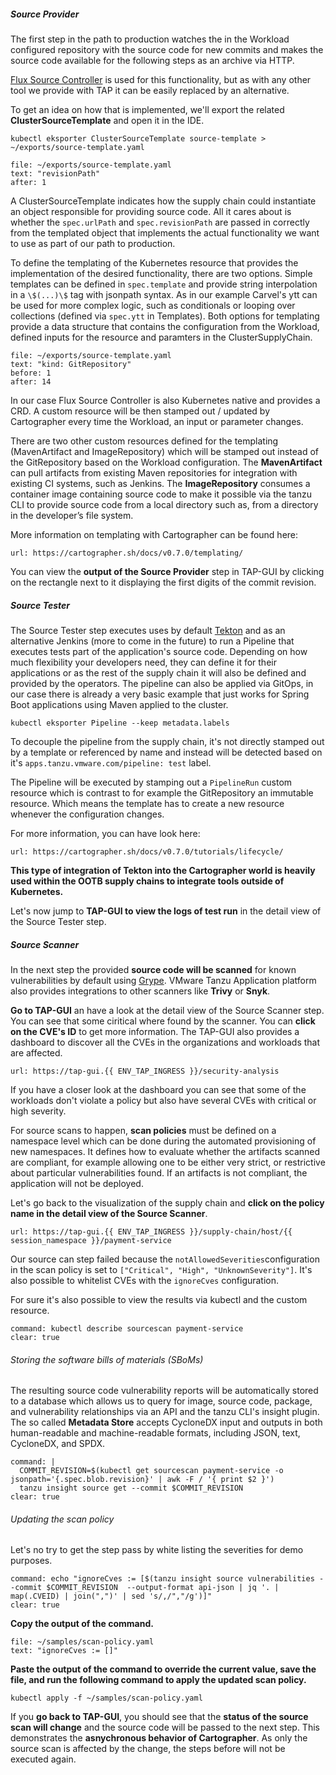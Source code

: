 
##### Source Provider

The first step in the path to production watches the in the Workload configured repository with the source code for new commits and makes the source code available for the following steps as an archive via HTTP. 

[Flux Source Controller](https://fluxcd.io/flux/components/source/) is used for this functionality, but as with any other tool we provide with TAP it can be easily replaced by an alternative.

To get an idea on how that is implemented, we'll export the related **ClusterSourceTemplate** and open it in the IDE.
```execute
kubectl eksporter ClusterSourceTemplate source-template > ~/exports/source-template.yaml
```
```editor:select-matching-text
file: ~/exports/source-template.yaml
text: "revisionPath"
after: 1
```
A ClusterSourceTemplate indicates how the supply chain could instantiate an object responsible for providing source code. All it cares about is whether the `spec.urlPath` and `spec.revisionPath` are passed in correctly from the templated object that implements the actual functionality we want to use as part of our path to production.

To define the templating of the Kubernetes resource that provides the implementation of the desired functionality, there are two options. Simple templates can be defined in `spec.template` and provide string interpolation in a `\$(...)\$` tag with jsonpath syntax.
As in our example Carvel's ytt can be used for more complex logic, such as conditionals or looping over collections (defined via `spec.ytt` in Templates).
Both options for templating provide a data structure that contains the configuration from the Workload, defined inputs for the resource and paramters in the ClusterSupplyChain.

```editor:select-matching-text
file: ~/exports/source-template.yaml
text: "kind: GitRepository"
before: 1
after: 14
```

In our case Flux Source Controller is also Kubernetes native and provides a CRD. A custom resource will be then stamped out / updated by Cartographer every time the Workload, an input or parameter changes.

There are two other custom resources defined for the templating (MavenArtifact and ImageRepository) which will be stamped out instead of the GitRepository based on the Workload configuration. 
The **MavenArtifact** can pull artifacts from existing Maven repositories for integration with existing CI systems, such as Jenkins. The **ImageRepository** consumes a container image containing source code to make it possible via the tanzu CLI to provide source code from a local directory such as, from a directory in the developer’s file system.

More information on templating with Cartographer can be found here:
```dashboard:open-url
url: https://cartographer.sh/docs/v0.7.0/templating/
```

You can view the **output of the Source Provider** step in TAP-GUI by clicking on the rectangle next to it displaying the first digits of the commit revision.

##### Source Tester
 
The Source Tester step executes uses by default [Tekton](https://tekton.dev) and as an alternative Jenkins (more to come in the future) to run a Pipeline that executes tests part of the application's source code. 
Depending on how much flexibility your developers need, they can define it for their applications or as the rest of the supply chain it will also be defined and provided by the operators. The pipeline can also be applied via GitOps, in our case there is already a very basic example that just works for Spring Boot applications using Maven applied to the cluster.
```execute
kubectl eksporter Pipeline --keep metadata.labels
```

To decouple the pipeline from the supply chain, it's not directly stamped out by a template or referenced by name and instead will be detected based on it's `apps.tanzu.vmware.com/pipeline: test` label.

The Pipeline will be executed by stamping out a `PipelineRun` custom resource which is contrast to for example the GitRepository an immutable resource. Which means the template has to create a new resource whenever the configuration changes.

For more information, you can have look here:
```dashboard:open-url
url: https://cartographer.sh/docs/v0.7.0/tutorials/lifecycle/
```

**This type of integration of Tekton into the Cartographer world is heavily used within the OOTB supply chains to integrate tools outside of Kubernetes.**

Let's now jump to **TAP-GUI to view the logs of test run** in the detail view of the Source Tester step.

##### Source Scanner

In the next step the provided **source code will be scanned** for known vulnerabilities by default using [Grype](https://github.com/anchore/grype). VMware Tanzu Application platform also provides integrations to other scanners like **Trivy** or **Snyk**.

**Go to TAP-GUI** an have a look at the detail view of the Source Scanner step. You can see that some ciritical where found by the scanner. 
You can **click on the CVE's ID** to get more information.
The TAP-GUI also provides a dashboard to discover all the CVEs in the organizations and workloads that are affected.
```dashboard:open-url
url: https://tap-gui.{{ ENV_TAP_INGRESS }}/security-analysis
```
If you have a closer look at the dashboard you can see that some of the workloads don't violate a policy but also have several CVEs with critical or high severity.

For source scans to happen, **scan policies** must be defined on a namespace level which can be done during the automated provisioning of new namespaces. It defines how to evaluate whether the artifacts scanned are compliant, for example allowing one to be either very strict, or restrictive about particular vulnerabilities found. 
If an artifacts is not compliant, the application will not be deployed.

Let's go back to the visualization of the supply chain and **click on the policy name in the detail view of the Source Scanner**.
```dashboard:open-url
url: https://tap-gui.{{ ENV_TAP_INGRESS }}/supply-chain/host/{{ session_namespace }}/payment-service
```

Our source can step failed because the `notAllowedSeverities`configuration in the scan policy is set to  `["Critical", "High", "UnknownSeverity"]`. It's also possible to whitelist CVEs with the `ignoreCves` configuration.

For sure it's also possible to view the results via kubectl and the custom resource.
```terminal:execute
command: kubectl describe sourcescan payment-service
clear: true
```

###### Storing the software bills of materials (SBoMs)
The resulting source code vulnerability reports will be automatically stored to a database which allows us to query for image, source code, package, and vulnerability relationships via an API and the tanzu CLI's insight plugin. The so called **Metadata Store** accepts CycloneDX input and outputs in both human-readable and machine-readable formats, including JSON, text, CycloneDX, and SPDX.

```terminal:execute
command: |
  COMMIT_REVISION=$(kubectl get sourcescan payment-service -o jsonpath='{.spec.blob.revision}' | awk -F / '{ print $2 }')
  tanzu insight source get --commit $COMMIT_REVISION
clear: true
```

###### Updating the scan policy
Let's no try to get the step pass by white listing the severities for demo purposes.

```terminal:execute
command: echo "ignoreCves := [$(tanzu insight source vulnerabilities --commit $COMMIT_REVISION  --output-format api-json | jq '. | map(.CVEID) | join(",")' | sed 's/,/","/g')]"
clear: true
```
**Copy the output of the command.**

```editor:select-matching-text
file: ~/samples/scan-policy.yaml
text: "ignoreCves := []"
```

**Paste the output of the command to override the current value, save the file, and run the following command to apply the updated scan policy.**

```execute
kubectl apply -f ~/samples/scan-policy.yaml
```

If you **go back to TAP-GUI**, you should see that the **status of the source scan will change** and the source code will be passed to the next step.
This demonstrates the **asnychronous behavior of Cartographer**. As only the source scan is affected by the change, the steps before will not be executed again.